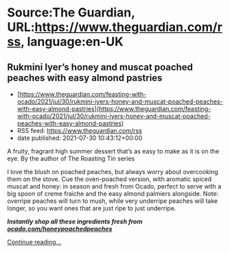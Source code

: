 # Source:The Guardian, URL:https://www.theguardian.com/rss, language:en-UK

## Rukmini Iyer’s honey and muscat poached peaches with easy almond pastries
 - [https://www.theguardian.com/feasting-with-ocado/2021/jul/30/rukmini-iyers-honey-and-muscat-poached-peaches-with-easy-almond-pastries](https://www.theguardian.com/feasting-with-ocado/2021/jul/30/rukmini-iyers-honey-and-muscat-poached-peaches-with-easy-almond-pastries)
 - RSS feed: https://www.theguardian.com/rss
 - date published: 2021-07-30 10:43:12+00:00

<p>A fruity, fragrant high summer dessert that’s as easy to make as it is on the eye. By the author of The Roasting Tin series</p><p>I love the blush on poached peaches, but always worry about overcooking them on the stove. Cue the oven-poached version, with aromatic spiced muscat and honey: in season and fresh from Ocado, perfect to serve with a big spoon of creme fraiche and the easy almond palmiers alongside. Note: overripe peaches will turn to mush, while very underripe peaches will take longer, so you want ones that are just ripe to just underripe.</p><p><em><strong>Instantly shop all these ingredients fresh from <a href="https://www.ocado.com/search?entry=10000089949&amp;utm_source=guardian-feast&amp;utm_medium=referral&amp;utm_campaign=guardian-feast-recipe" rel="nofollow">ocado.com/honeypoachedpeaches</a></strong></em></p> <a href="https://www.theguardian.com/feasting-with-ocado/2021/jul/30/rukmini-iyers-honey-and-muscat-poached-peaches-with-easy-almond-pastries">Continue reading...</a>

